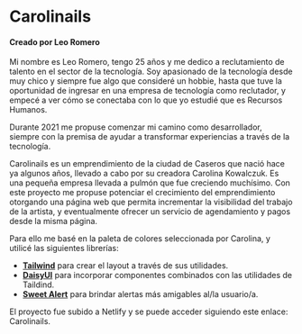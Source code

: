 # Carolinails
#### Creado por Leo Romero

Mi nombre es Leo Romero, tengo 25 años y me dedico a reclutamiento de talento en el sector de la tecnología. Soy apasionado de la tecnología desde muy chico y siempre fue algo que consideré un hobbie, hasta que tuve la oportunidad de ingresar en una empresa de tecnología como reclutador, y empecé a ver cómo se conectaba con lo que yo estudié que es Recursos Humanos.

Durante 2021 me propuse comenzar mi camino como desarrollador, siempre con la premisa de ayudar a transformar experiencias a través de la tecnología.

Carolinails es un emprendimiento de la ciudad de Caseros que nació hace ya algunos años, llevado a cabo por su creadora Carolina Kowalczuk. Es una pequeña empresa llevada a pulmón que fue creciendo muchísimo. Con este proyecto me propuse potenciar el crecimiento del emprendimiento otorgando una página web que permita incrementar la visibilidad del trabajo de la artista, y eventualmente ofrecer un servicio de agendamiento y pagos desde la misma página.

Para ello me basé en la paleta de colores seleccionada por Carolina, y utilicé las siguientes librerías:

- [**Tailwind**](https://tailwindcss.com) para crear el layout a través de sus utilidades.
- [**DaisyUI**](https://daisyui.com) para incorporar componentes combinados con las utilidades de Taildind.
- [**Sweet Alert**](https://sweetalert2.github.io) para brindar alertas más amigables al/la usuario/a.

El proyecto fue subido a Netlify y se puede acceder siguiendo este enlace: Carolinails.



